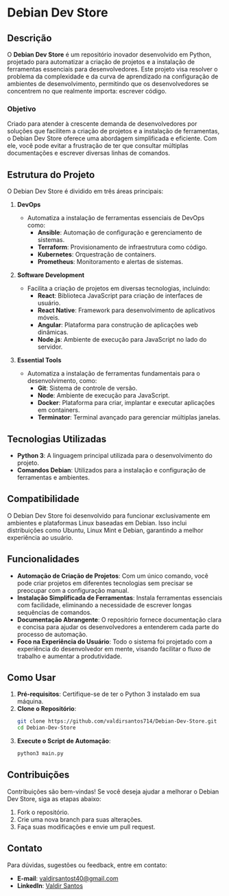 # Debian Dev Store

## Descrição

O **Debian Dev Store** é um repositório inovador desenvolvido em Python, projetado para automatizar a criação de projetos e a instalação de ferramentas essenciais para desenvolvedores. Este projeto visa resolver o problema da complexidade e da curva de aprendizado na configuração de ambientes de desenvolvimento, permitindo que os desenvolvedores se concentrem no que realmente importa: escrever código.

### Objetivo

Criado para atender à crescente demanda de desenvolvedores por soluções que facilitem a criação de projetos e a instalação de ferramentas, o Debian Dev Store oferece uma abordagem simplificada e eficiente. Com ele, você pode evitar a frustração de ter que consultar múltiplas documentações e escrever diversas linhas de comandos.

## Estrutura do Projeto

O Debian Dev Store é dividido em três áreas principais:

1. **DevOps**
   - Automatiza a instalação de ferramentas essenciais de DevOps como:
     - **Ansible**: Automação de configuração e gerenciamento de sistemas.
     - **Terraform**: Provisionamento de infraestrutura como código.
     - **Kubernetes**: Orquestração de containers.
     - **Prometheus**: Monitoramento e alertas de sistemas.

2. **Software Development**
   - Facilita a criação de projetos em diversas tecnologias, incluindo:
     - **React**: Biblioteca JavaScript para criação de interfaces de usuário.
     - **React Native**: Framework para desenvolvimento de aplicativos móveis.
     - **Angular**: Plataforma para construção de aplicações web dinâmicas.
     - **Node.js**: Ambiente de execução para JavaScript no lado do servidor.

3. **Essential Tools**
   - Automatiza a instalação de ferramentas fundamentais para o desenvolvimento, como:
     - **Git**: Sistema de controle de versão.
     - **Node**: Ambiente de execução para JavaScript.
     - **Docker**: Plataforma para criar, implantar e executar aplicações em containers.
     - **Terminator**: Terminal avançado para gerenciar múltiplas janelas.

## Tecnologias Utilizadas

- **Python 3**: A linguagem principal utilizada para o desenvolvimento do projeto.
- **Comandos Debian**: Utilizados para a instalação e configuração de ferramentas e ambientes.

## Compatibilidade

O Debian Dev Store foi desenvolvido para funcionar exclusivamente em ambientes e plataformas Linux baseadas em Debian. Isso inclui distribuições como Ubuntu, Linux Mint e Debian, garantindo a melhor experiência ao usuário.

## Funcionalidades

- **Automação de Criação de Projetos**: Com um único comando, você pode criar projetos em diferentes tecnologias sem precisar se preocupar com a configuração manual.
- **Instalação Simplificada de Ferramentas**: Instala ferramentas essenciais com facilidade, eliminando a necessidade de escrever longas sequências de comandos.
- **Documentação Abrangente**: O repositório fornece documentação clara e concisa para ajudar os desenvolvedores a entenderem cada parte do processo de automação.
- **Foco na Experiência do Usuário**: Todo o sistema foi projetado com a experiência do desenvolvedor em mente, visando facilitar o fluxo de trabalho e aumentar a produtividade.

## Como Usar

1. **Pré-requisitos**: Certifique-se de ter o Python 3 instalado em sua máquina.
2. **Clone o Repositório**:
   ```bash
   git clone https://github.com/valdirsantos714/Debian-Dev-Store.git
   cd Debian-Dev-Store
   ```
3. **Execute o Script de Automação**:
     ```bash
     python3 main.py
     ```

## Contribuições

Contribuições são bem-vindas! Se você deseja ajudar a melhorar o Debian Dev Store, siga as etapas abaixo:

1. Fork o repositório.
2. Crie uma nova branch para suas alterações.
3. Faça suas modificações e envie um pull request.

## Contato

Para dúvidas, sugestões ou feedback, entre em contato:

- **E-mail**: valdirsantost40@gmail.com
- **LinkedIn**: [Valdir Santos](https://www.linkedin.com/in/valdir-santos-8553002a4/)
